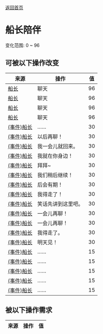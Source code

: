 [返回首页](index.md)  
# 船长陪伴  
变化范围: 0 ~ 96  
## 可被以下操作改变  
来源  |  操作  |  值  
----  |  ----  |  ----  
[船长](Captain.md)  |  聊天  |  96  
[船长](Captain.md)  |  聊天  |  96  
[船长](Captain.md)  |  聊天  |  96  
[船长](Captain.md)  |  聊天  |  96  
[(事件)船长](Event_Captain1a.md)  |  ……  |  30  
[(事件)船长](Event_Captain1b.md)  |  以后再聊！  |  30  
[(事件)船长](Event_Captain1c.md)  |  我一会儿就回来。  |  30  
[(事件)船长](Event_Captain1d.md)  |  我就在你身边！  |  30  
[(事件)船长](Event_Captain1e.md)  |  拜拜~  |  30  
[(事件)船长](Event_Captain2a.md)  |  我们稍后继续！  |  30  
[(事件)船长](Event_Captain2b.md)  |  后会有期！  |  30  
[(事件)船长](Event_Captain2c.md)  |  我得走了！  |  30  
[(事件)船长](Event_Captain2d.md)  |  笑话先讲到这里吧。  |  30  
[(事件)船长](Event_Captain3a.md)  |  一会儿再聊！  |  30  
[(事件)船长](Event_Captain3b.md)  |  一会儿再聊！  |  30  
[(事件)船长](Event_Captain3c.md)  |  我得走了。  |  30  
[(事件)船长](Event_Captain3d.md)  |  明天见！  |  30  
[(事件)船长](Event_Captain0a.md)  |  ……  |  15  
[(事件)船长](Event_Captain0b.md)  |  ……  |  15  
[(事件)船长](Event_Captain0c.md)  |  ……  |  15  
[(事件)船长](Event_Captain0d.md)  |  ……  |  15  
[(事件)船长](Event_Captain0e.md)  |  ……  |  15  
## 被以下操作需求  
来源  |  操作  |  值  
----  |  ----  |  ----  
